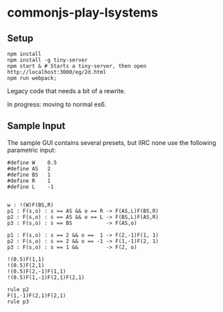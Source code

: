 # commonjs-play-lsystems

## Setup

    npm install
    npm install -g tiny-server
    npm start & # Starts a tiny-server, then open http://localhost:3000/eg/2d.html
    npm run webpack;

Legacy code that needs a bit of a rewrite.

In progress: moving to normal es6.

## Sample Input

The sample GUI contains several presets, but IIRC none use the following parametric input:

    #define W    0.5
    #define AS 	 2
    #define BS 	 1
    #define R 	 1
    #define L    -1


    w : !(W)F(BS,R)
    p1 : F(s,o) : s == AS && o == R -> F(AS,L)F(BS,R)
    p2 : F(s,o) : s == AS && o == L -> F(BS,L)F(AS,R)
    p3 : F(s,o) : s == BS	        -> F(AS,o)

    p1 : F(s,o) : s == 2 && o ==  1 -> F(2,-1)F(1, 1)
    p2 : F(s,o) : s == 2 && o == -1 -> F(1,-1)F(2, 1)
    p3 : F(s,o) : s == 1 &&         -> F(2, o)

    !(0.5)F(1,1)
    !(0.5)F(2,1)
    !(0.5)F(2,-1)F(1,1)
    !(0.5)F(1,-1)F(2,1)F(2,1)

    rule p2
    F(1,-1)F(2,1)F(2,1)
    rule p3
